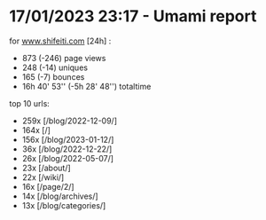 # 17/01/2023 23:17 - Umami report
for www.shifeiti.com [24h] :

 - 873 (-246) page views
 - 248 (-14) uniques
 - 165 (-7) bounces
 - 16h 40' 53'' (-5h 28' 48'') totaltime


top 10 urls:
 - 259x [/blog/2022-12-09/]
 - 164x [/]
 - 156x [/blog/2023-01-12/]
 - 36x [/blog/2022-12-22/]
 - 26x [/blog/2022-05-07/]
 - 23x [/about/]
 - 22x [/wiki/]
 - 16x [/page/2/]
 - 14x [/blog/archives/]
 - 13x [/blog/categories/]


